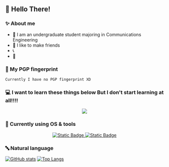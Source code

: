 ## 🍵 Hello There!


<!-- <a href="https://discord.com/users/439766898184552448"> -->
<!--   <img align="right" src="https://lanyard.cnrad.dev/api/439766898184552448"/> -->
<!-- </a> -->
<!-- <a href="https://wakatime.com/@036018d5-953c-42d7-a081-803785bbb70f"> -->
<!--   <img src="https://wakatime.com/badge/user/036018d5-953c-42d7-a081-803785bbb70f.svg" alt="Total time coded since Jun 12 2023" /> -->
<!-- </a> -->

### ✨ About me

- 📖 I am an undergraduate student majoring in Communications Engineering
- 📝 I like to make friends
- 📞 
- 💬 

### 🔐 My PGP fingerprint
`Currently I have no PGP fingerprint XD`

### 💻 I want to learn these things below But I don't start learning at all!!!!

<p align="center">
  <a href="https://github.com/qwqawawow">
    <img src="https://skillicons.dev/icons?i=linux,raspberrypi,bash,git,c,cpp,qt,cmake,dotnet,cs,unity,py,rust,go,dart,flutter,java,spring,maven,gradle,androidstudio,html,css,js,ts,nodejs,vite,vue,mysql,markdown"/>
  </a>
</p>


### 💽 Currently using OS & tools

<p align="center">
  <a href="https://github.com/qwqawawow">
    <img alt="Static Badge" src="https://img.shields.io/badge/Arch-blue?style=for-the-badge&logo=Windows is the best Linux distro&logoColor=white">
    <img alt="Static Badge" src="https://img.shields.io/badge/NeoVim-blue?style=for-the-badge&logo=neovim&logoColor=green">
  </a>
</p>

### 🔤 Natural language

<a href="#">![GitHub stats](https://github-readme-stats.vercel.app/api?username=qwqawawow&theme=tokyonight&count_private=true&hide_border=true&line_height=20)</a>
<a href="#">![Top Langs](https://github-readme-stats.vercel.app/api/top-langs/?username=qwqawawow&layout=compact&theme=tokyonight&count_private=true&hide_border=true&hide=html,css)</a>
